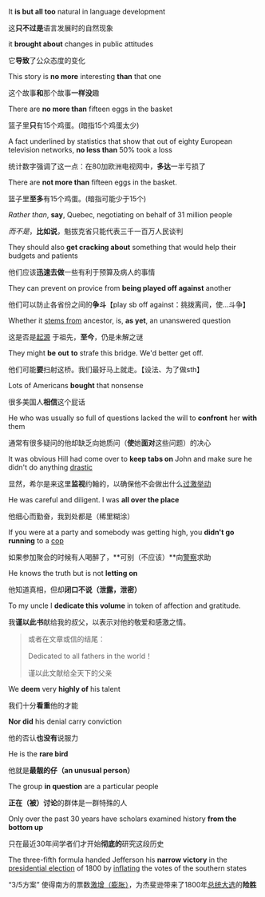 It **is but all too** natural in language development

这<b>只不过是</b>语言发展时的自然现象



it **brought about** changes in public attitudes

它**导致**了公众态度的变化



This story is **no more** interesting **than** that one

这个故事**和**那个故事**一样没**趣



There are **no more than** fifteen eggs in the basket

篮子里**只**有15个鸡蛋。(暗指15个鸡蛋太少)



A fact underlined by statistics that show that out of eighty European television networks, **no less than** 50% took a loss

统计数字强调了这一点：在80加欧洲电视网中，**多达**一半亏损了



There are **not more than** fifteen eggs in the basket.

篮子里**至多**有15个鸡蛋。(暗指可能少于15个)



*Rather than*, **say**, Quebec, negotiating on behalf of 31 million people

*而不是*，**比如说**，魁拔克省只能代表三千一百万人民谈判



They should also **get cracking about** something that would help their budgets and patients

他们应该**迅速去做**一些有利于预算及病人的事情



They can prevent on provice from **being played off against** another

他们可以防止各省份之间的**争斗**【play sb off against：挑拨离间，使…斗争】



Whether it <u>stems from</u> ancestor, is, **as yet**, an unanswered question

这是否是<u>起源</u> 于祖先，**至今**，仍是未解之谜



They might **be** **out** **to** strafe this bridge. We'd better get off. 

他们可能**要**扫射这桥。我们最好马上就走。【设法、为了做sth】



Lots of Americans **bought** that nonsense

很多美国人**相信**这个屁话



He who was usually so full of questions lacked the will to **confront** her **with** them

通常有很多疑问的他却缺乏向她质问（**使**她**面对**这些问题）的决心



It was obvious Hill had come over to **keep tabs on** John and make sure he didn't do anything <u>drastic</u>

显然，希尔是来这里**监视**约翰的，以确保他不会做出什么<u>过激举动</u>



He was careful and diligent. I was **all over the place**

他细心而勤奋，我到处都是（稀里糊涂）



If you were at a party and somebody was getting high, you **didn't go running** to a <u>cop</u>

如果参加聚会的时候有人喝醉了，**可别（不应该）**向<u>警察</u>求助



He knows the truth but is not **letting on**

他知道真相，但却**闭口不说（泄露，泄密）**



To my uncle I **dedicate this volume** in token of affection and gratitude.

我**谨以此书**献给我的叔父，以表示对他的敬爱和感激之情。

> 或者在文章或信的结尾：
>
> Dedicated to all fathers in the world！
>
> 谨以此文献给全天下的父亲



We **deem** very **highly of** his talent

我们十分**看重**他的才能



**Nor did** his denial carry conviction

他的否认**也没有**说服力



He is the **rare bird**

他就是**最靓的仔（an unusual person）**



The group **in question** are a particular people

**正在（被）讨论**的群体是一群特殊的人



Only over the past 30 years have scholars examined history **from the bottom up**

只在最近30年间学者们才开始**彻底的**研究这段历史



The three-fifth formula handed Jefferson his **narrow victory** in the <u>presidential election</u> of 1800 by <u>inflating</u> the votes of the southern states

“3/5方案” 使得南方的票数<u>激增（膨胀）</u>，为杰斐逊带来了1800年<u>总统大选</u>的**险胜**



